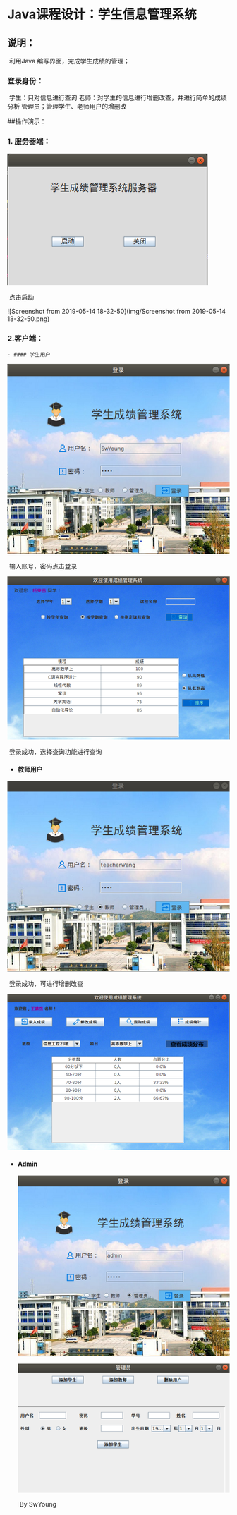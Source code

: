 # Java课程设计：学生信息管理系统

## 说明：

​	利用Java 编写界面，完成学生成绩的管理；
### 登录身份：
​         学生：只对信息进行查询
​         老师：对学生的信息进行增删改查，并进行简单的成绩分析
​         管理员；管理学生、老师用户的增删改

##操作演示：

### 1. 服务器端：

![1557829772779](img/1557829772779.png)



​                 点击启动

![Screenshot from 2019-05-14 18-32-50](img/Screenshot from 2019-05-14 18-32-50.png)

### 2.客户端：

	- #### 学生用户

![1557830059157](img/1557830059157.png)



​         输入账号，密码点击登录

![1557830095637](img/1557830095637.png)

​     登录成功，选择查询功能进行查询

- ####  教师用户

![1557936602526](img/1557936602526.png)

​        登录成功，可进行增删改查

![1557936659005](img/1557936659005.png)



- #### Admin

  ![1557936698962](img/1557936698962.png)

  ![1557936749641](img/1557936749641.png)

  
  
  ​																																					By SwYoung
